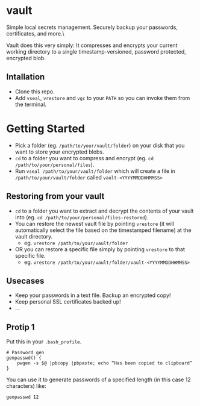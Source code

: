 # vault
Simple local secrets management. Securely backup your passwords, certificates, and more.\

Vault does this very simply: It compresses and encrypts your current working directory to a single timestamp-versioned, password protected, encrypted blob.

## Intallation
- Clone this repo.
- Add `vseal`, `vrestore` and `vgc` to your `PATH` so you can invoke them from the terminal.

# Getting Started
- Pick a folder (eg. `/path/to/your/vault/folder`) on your disk that you want to store your encrypted blobs.
- `cd` to a folder you want to compress and encrypt (eg. `cd /path/to/your/personal/files`).
- Run `vseal /path/to/your/vault/folder` which will create a file in `/path/to/your/vault/folder` called `vault-<YYYYMMDDHHMMSS>`

## Restoring from your vault
- `cd` to a folder you want to extract and decrypt the contents of your vault into (eg. `cd /path/to/your/personal/files-restored`).
- You can restore the newest vault file by pointing `vrestore` (it will automatically select the file based on the timestamped filename) at the vault directory.
  - eg. `vrestore /path/to/your/vault/folder`
- OR you can restore a specific file simply by pointing `vrestore` to that specific file.
  - eg. `vrestore /path/to/your/vault/folder/vault-<YYYYMMDDHHMMSS>`

## Usecases
- Keep your passwords in a text file. Backup an encrypted copy!
- Keep personal SSL certificates backed up!
- ...

## Protip 1
Put this in your `.bash_profile`.
```
# Password gen
genpasswd() { 
    pwgen -s $@ |pbcopy |pbpaste; echo “Has been copied to clipboard”
}
```

You can use it to generate passwords of a specified length (in this case 12 characters) like:
```
genpasswd 12
```
